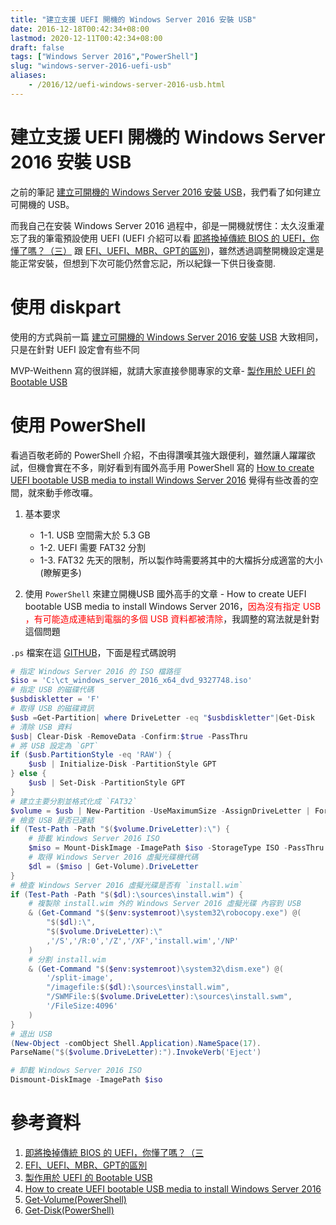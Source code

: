 ```yaml
---
title: "建立支援 UEFI 開機的 Windows Server 2016 安裝 USB"
date: 2016-12-18T00:42:34+08:00
lastmod: 2020-12-11T00:42:34+08:00
draft: false
tags: ["Windows Server 2016","PowerShell"]
slug: "windows-server-2016-uefi-usb"
aliases:
    - /2016/12/uefi-windows-server-2016-usb.html
---
```

# 建立支援 UEFI 開機的 Windows Server 2016 安裝 USB
之前的筆記 [建立可開機的 Windows Server 2016 安裝 USB](http://blog.yowko.com/2016/12/windows-server-2016-usb.html)，我們看了如何建立可開機的 USB。

而我自己在安裝 Windows Server 2016 過程中，卻是一開機就愣住：太久沒重灌忘了我的筆電預設使用 UEFI (UEFI 介紹可以看 [即將換掉傳統 BIOS 的 UEFI，你懂了嗎？（三）](https://www.techbang.com/posts/4361-fully-understand-uefi-bios-theory-and-actual-combat-3-liu-xiudian) 跟 [EFI、UEFI、MBR、GPT的區別](https://read01.com/kg2KyP.html#.W5FV_fn3l3g))，雖然透過調整開機設定還是能正常安裝，但想到下次可能仍然會忘記，所以紀錄一下供日後查閱.

# 使用 diskpart
使用的方式與前一篇 [建立可開機的 Windows Server 2016 安裝 USB](/2016/12/(http://blog.yowko.com/2016/12/windows-server-2016-usb.html)) 大致相同，只是在針對 UEFI 設定會有些不同

MVP-Weithenn 寫的很詳細，就請大家直接參閱專家的文章- [製作用於 UEFI 的 Bootable USB](http://www.weithenn.org/2016/01/uefi-bootable-usb.html)

# 使用 PowerShell
看過百敬老師的 PowerShell 介紹，不由得讚嘆其強大跟便利，雖然讓人躍躍欲試，但機會實在不多，剛好看到有國外高手用 PowerShell 寫的 [How to create UEFI bootable USB media to install Windows Server 2016](https://p0w3rsh3ll.wordpress.com/2016/10/30/how-to-create-uefi-bootable-usb-media-to-install-windows-server-2016/) 覺得有些改善的空間，就來動手修改囉。

1. 基本要求
    - 1-1. USB 空間需大於 5.3 GB
    - 1-2. UEFI 需要 FAT32 分割
    - 1-3. FAT32 先天的限制，所以製作時需要將其中的大檔拆分成適當的大小(瞭解更多)

2. 使用 `PowerShell` 來建立開機USB
國外高手的文章 - How to create UEFI bootable USB media to install Windows Server 2016，<span style="color:red">因為沒有指定 USB ，有可能造成連結到電腦的多個 USB 資料都被清除</span>，我調整的寫法就是針對這個問題

`.ps` 檔案在這 [GITHUB](https://github.com/yowko/CreateUEFIBootableUSB)，下面是程式碼說明

```ps1
# 指定 Windows Server 2016 的 ISO 檔路徑
$iso = 'C:\ct_windows_server_2016_x64_dvd_9327748.iso'
# 指定 USB 的磁碟代碼
$usbdiskletter = 'F'
# 取得 USB 的磁碟資訊
$usb =Get-Partition| where DriveLetter -eq "$usbdiskletter"|Get-Disk
# 清除 USB 資料
$usb| Clear-Disk -RemoveData -Confirm:$true -PassThru
# 將 USB 設定為 `GPT`
if ($usb.PartitionStyle -eq 'RAW') {
    $usb | Initialize-Disk -PartitionStyle GPT
} else {
    $usb | Set-Disk -PartitionStyle GPT
}
# 建立主要分割並格式化成 `FAT32`
$volume = $usb | New-Partition -UseMaximumSize -AssignDriveLetter | Format-Volume -FileSystem FAT32
# 檢查 USB 是否已連結
if (Test-Path -Path "$($volume.DriveLetter):\") {
    # 掛載 Windows Server 2016 ISO
    $miso = Mount-DiskImage -ImagePath $iso -StorageType ISO -PassThru
    # 取得 Windows Server 2016 虛擬光碟機代碼
    $dl = ($miso | Get-Volume).DriveLetter
}
# 檢查 Windows Server 2016 虛擬光碟是否有 `install.wim`
if (Test-Path -Path "$($dl):\sources\install.wim") {
    # 複製除 install.wim 外的 Windows Server 2016 虛擬光碟 內容到 USB
    & (Get-Command "$($env:systemroot)\system32\robocopy.exe") @(
        "$($dl):\",
        "$($volume.DriveLetter):\"
        ,'/S','/R:0','/Z','/XF','install.wim','/NP'
    )
    # 分割 install.wim
    & (Get-Command "$($env:systemroot)\system32\dism.exe") @(
        '/split-image',
        "/imagefile:$($dl):\sources\install.wim",
        "/SWMFile:$($volume.DriveLetter):\sources\install.swm",
        '/FileSize:4096'
    )
}
# 退出 USB
(New-Object -comObject Shell.Application).NameSpace(17).
ParseName("$($volume.DriveLetter):").InvokeVerb('Eject')

# 卸載 Windows Server 2016 ISO
Dismount-DiskImage -ImagePath $iso
```

# 參考資料
1. [即將換掉傳統 BIOS 的 UEFI，你懂了嗎？（三](http://www.techbang.com/posts/4361-fully-understand-uefi-bios-theory-and-actual-combat-3-liu-xiudian)
2. [EFI、UEFI、MBR、GPT的區別](https://read01.com/kg2KyP.html)
3. [製作用於 UEFI 的 Bootable USB](http://www.weithenn.org/2016/01/uefi-bootable-usb.html)
4. [How to create UEFI bootable USB media to install Windows Server 2016](https://p0w3rsh3ll.wordpress.com/2016/10/30/how-to-create-uefi-bootable-usb-media-to-install-windows-server-2016/)
5. [Get-Volume(PowerShell)](https://technet.microsoft.com/en-us/library/hh848646.aspx)
6. [Get-Disk(PowerShell)](https://technet.microsoft.com/zh-tw/library/hh848657.aspx)